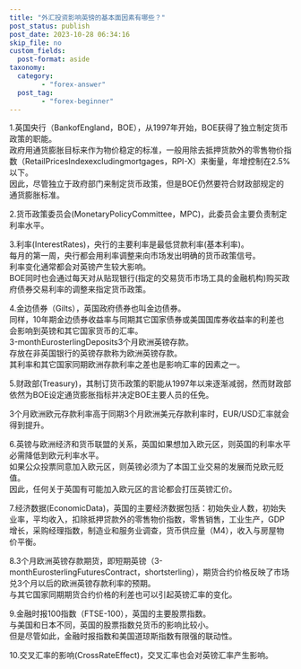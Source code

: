 ```yaml
---
title: "外汇投资影响英镑的基本面因素有哪些？"
post_status: publish
post_date: 2023-10-28 06:34:16
skip_file: no
custom_fields: 
  post-format: aside
taxonomy:
  category:
        - "forex-answer"
  post_tag:
        - "forex-beginner"
---
```


1.英国央行（BankofEngland，BOE），从1997年开始，BOE获得了独立制定货币政策的职能。  
政府用通货膨胀目标来作为物价稳定的标准，一般用除去抵押货款外的零售物价指数（RetailPricesIndexexcludingmortgages，RPI-X）来衡量，年增控制在2.5%以下。  
因此，尽管独立于政府部门来制定货币政策，但是BOE仍然要符合财政部规定的通货膨胀标准。

2.货币政策委员会(MonetaryPolicyCommittee，MPC)，此委员会主要负责制定利率水平。

3.利率(InterestRates)，央行的主要利率是最低贷款利率(基本利率)。  
每月的第一周，央行都会用利率调整来向市场发出明确的货币政策信号。  
利率变化通常都会对英镑产生较大影响。  
BOE同时也会通过每天对从贴现银行(指定的交易货币市场工具的金融机构)购买政府债券交易利率的调整来指定货币政策。

4.金边债券（Gilts），英国政府债券也叫金边债券。  
同样，10年期金边债券收益率与同期其它国家债券或美国国库券收益率的利差也会影响到英镑和其它国家货币的汇率。  
3-monthEurosterlingDeposits3个月欧洲英镑存款。  
存放在非英国银行的英镑存款称为欧洲英镑存款。  
其利率和其它国家同期欧洲存款利率之差也是影响汇率的因素之一。

5.财政部(Treasury)，其制订货币政策的职能从1997年以来逐渐减弱，然而财政部依然为BOE设定通货膨胀指标并决定BOE主要人员的任免。

3个月欧洲欧元存款利率高于同期3个月欧洲美元存款利率时，EUR/USD汇率就会得到提升。

6.英镑与欧洲经济和货币联盟的关系，英国如果想加入欧元区，则英国的利率水平必需降低到欧元利率水平。  
如果公众投票同意加入欧元区，则英镑必须为了本国工业交易的发展而兑欧元贬值。  
因此，任何关于英国有可能加入欧元区的言论都会打压英镑汇价。

7.经济数据(EconomicData)，英国的主要经济数据包括：初始失业人数，初始失业率，平均收入，扣除抵押贷款外的零售物价指数，零售销售，工业生产，GDP增长，采购经理指数，制造业和服务业调查，货币供应量（M4），收入与房屋物价平衡。

8.3个月欧洲英镑存款期货，即短期英镑（3-monthEurosterlingFuturesContract，shortsterling），期货合约价格反映了市场兑3个月以后的欧洲英镑存款利率的预期。  
与其它国家同期期货合约价格的利差也可以引起英镑汇率的变化。

9.金融时报100指数（FTSE-100），英国的主要股票指数。  
与美国和日本不同，英国的股票指数兑货币的影响比较小。  
但是尽管如此，金融时报指数和美国道琼斯指数有限强的联动性。

10.交叉汇率的影响(CrossRateEffect)，交叉汇率也会对英镑汇率产生影响。
